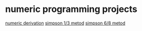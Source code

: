 # numeric programming projects
  [numeric derivation](https://github.com/reyboeeerr/numeric_programming/blob/main/derivacion.py)
  [simpson 1/3 metod](https://github.com/reyboeeerr/numeric_programming/blob/main/simpson1_3.py)
  [simpson 6/8 metod](https://github.com/reyboeeerr/numeric_programming/blob/main/simpson6_8.py)
